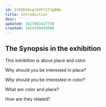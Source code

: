```yaml
---
id: 2t0XEk9vglUdfC5fJgBHm
title: Introduction
desc: ''
updated: 1627981427758
created: 1624350459400
---
```



## The Synopsis in the exhibition

This exhibition is about place and color.

Why should you be interested in place?

Why should you be interested in color?

What are color and place?

How are they related?
